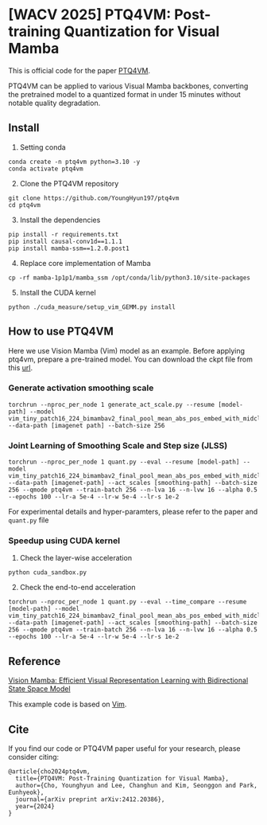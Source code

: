 # [WACV 2025] PTQ4VM: Post-training Quantization for Visual Mamba

This is official code for the paper [PTQ4VM](https://arxiv.org/abs/2412.20386).

PTQ4VM can be applied to various Visual Mamba backbones, converting the pretrained model to a quantized format in under 15 minutes without notable quality degradation.


## Install
1. Setting conda
```
conda create -n ptq4vm python=3.10 -y
conda activate ptq4vm
```

2. Clone the PTQ4VM repository
```
git clone https://github.com/YoungHyun197/ptq4vm
cd ptq4vm
```

3. Install the dependencies
```
pip install -r requirements.txt
pip install causal-conv1d==1.1.1
pip install mamba-ssm==1.2.0.post1
```

4. Replace core implementation of Mamba
```
cp -rf mamba-1p1p1/mamba_ssm /opt/conda/lib/python3.10/site-packages
```

5. Install the CUDA kernel
```
python ./cuda_measure/setup_vim_GEMM.py install
```

## How to use PTQ4VM
Here we use Vision Mamba (Vim) model as an example. Before applying ptq4vm, prepare a pre-trained model. You can download the ckpt file from this [url](https://huggingface.co/hustvl/Vim-tiny-midclstok).

### Generate activation smoothing scale  
```
torchrun --nproc_per_node 1 generate_act_scale.py --resume [model-path] --model vim_tiny_patch16_224_bimambav2_final_pool_mean_abs_pos_embed_with_midclstok_div2 --data-path [imagenet path] --batch-size 256
```

### Joint Learning of Smoothing Scale and Step size (JLSS)
```
torchrun --nproc_per_node 1 quant.py --eval --resume [model-path] --model vim_tiny_patch16_224_bimambav2_final_pool_mean_abs_pos_embed_with_midclstok_div2 --data-path [imagenet-path] --act_scales [smoothing-path] --batch-size 256 --qmode ptq4vm --train-batch 256 --n-lva 16 --n-lvw 16 --alpha 0.5 --epochs 100 --lr-a 5e-4 --lr-w 5e-4 --lr-s 1e-2
```
For experimental details and hyper-paramters, please refer to the paper and `quant.py` file



### Speedup using CUDA kernel
1. Check the layer-wise acceleration
```
python cuda_sandbox.py
```

2. Check the end-to-end acceleration
```
torchrun --nproc_per_node 1 quant.py --eval --time_compare --resume [model-path] --model vim_tiny_patch16_224_bimambav2_final_pool_mean_abs_pos_embed_with_midclstok_div2 --data-path [imagenet-path] --act_scales [smoothing-path] --batch-size 256 --qmode ptq4vm --train-batch 256 --n-lva 16 --n-lvw 16 --alpha 0.5 --epochs 100 --lr-a 5e-4 --lr-w 5e-4 --lr-s 1e-2
```

## Reference
[Vision Mamba: Efficient Visual Representation Learning with Bidirectional State Space Model](https://arxiv.org/abs/2401.09417)

This example code is based on [Vim](https://github.com/hustvl/Vim).
## Cite
If you find our code or PTQ4VM paper useful for your research, please consider citing:
```
@article{cho2024ptq4vm,
  title={PTQ4VM: Post-Training Quantization for Visual Mamba},
  author={Cho, Younghyun and Lee, Changhun and Kim, Seonggon and Park, Eunhyeok},
  journal={arXiv preprint arXiv:2412.20386},
  year={2024}
}
```
       
<!--
## Installation  
+ Python verseion >= 3.7.13 
+ Pytorch >= 1.12.1
+ ImageNet Dataset
+ Using docker:
```
docker run -v {local_code_loc}:{container_code_loc} -v {local_dataset_loc}:{container_dataset_loc} -it --gpus=all pytorch/pytorch:1.12.1-cuda11.3-cudnn8-devel 
```
-->
